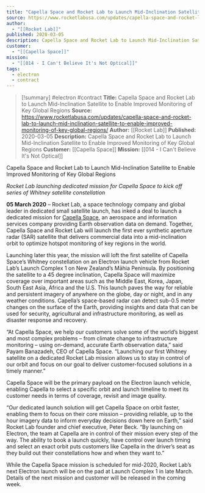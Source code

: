 ```yaml
---
title: "Capella Space and Rocket Lab to Launch Mid-Inclination Satellite to Enable Improved Monitoring of Key Global Regions "
source: https://www.rocketlabusa.com/updates/capella-space-and-rocket-lab-to-launch-mid-inclination-satellite-to-enable-improved-monitoring-of-key-global-regions/
author:
  - "[[Rocket Lab]]"
published: 2020-03-05
description: Capella Space and Rocket Lab to Launch Mid-Inclination Satellite to Enable Improved Monitoring of Key Global Regions
customer:
  - "[[Capella Space]]"
mission:
  - "[[014 - I Can't Believe It's Not Optical]]"
tags:
  - electron
  - contract
---
```

>[!summary]
#electron #contract
**Title:** Capella Space and Rocket Lab to Launch Mid-Inclination Satellite to Enable Improved Monitoring of Key Global Regions 
**Source:** https://www.rocketlabusa.com/updates/capella-space-and-rocket-lab-to-launch-mid-inclination-satellite-to-enable-improved-monitoring-of-key-global-regions/
**Author:** [[Rocket Lab]]
**Published:** 2020-03-05
**Description:** Capella Space and Rocket Lab to Launch Mid-Inclination Satellite to Enable Improved Monitoring of Key Global Regions
**Customer:** [[Capella Space]]
**Mission:** [[014 - I Can't Believe It's Not Optical]]

Capella Space and Rocket Lab to Launch Mid-Inclination Satellite to Enable Improved Monitoring of Key Global Regions 

*Rocket Lab launching dedicated mission for Capella Space to kick off series of Whitney satellite constellation*

**05 March 2020** – Rocket Lab, a space technology company and global leader in dedicated small satellite launch, has inked a deal to launch a dedicated mission for [Capella Space](https://www.capellaspace.com/), an aerospace and information services company providing Earth observation data on demand. Together, Capella Space and Rocket Lab will launch the first ever synthetic aperture radar (SAR) satellite that delivers commercial data into a mid-inclination orbit to optimize hotspot monitoring of key regions in the world.

Launching later this year, the mission will loft the first satellite of Capella Space’s Whitney constellation on an Electron launch vehicle from Rocket Lab’s Launch Complex 1 on New Zealand’s Māhia Peninsula. By positioning the satellite to a 45 degree inclination, Capella Space will maximize coverage over important areas such as the Middle East, Korea, Japan, South East Asia, Africa and the U.S. This launch paves the way for reliable and persistent imagery of anywhere on the globe, day or night, and in any weather conditions. Capella’s space-based radar can detect sub-0.5 meter changes on the surface of the Earth, providing insights and data that can be used for security, agricultural and infrastructure monitoring, as well as disaster response and recovery.  

“At Capella Space, we help our customers solve some of the world’s biggest and most complex problems – from climate change to infrastructure monitoring – using on-demand, accurate Earth observation data,” said Payam Banazadeh, CEO of Capella Space. “Launching our first Whitney satellite on a dedicated Rocket Lab mission allows us to stay in control of our orbit and focus on our goal to deliver customer-focused solutions in a timely manner.”

Capella Space will be the primary payload on the Electron launch vehicle, enabling Capella to select a specific orbit and launch timeline to meet its customer needs in terms of coverage, revisit and image quality.

“Our dedicated launch solution will get Capella Space on orbit faster, enabling them to focus on their core mission – providing reliable, up to the hour imagery data to inform everyday decisions down here on Earth,” said Rocket Lab founder and chief executive, Peter Beck. “By launching on Electron, the team at Capella are in control of their mission every step of the way. The ability to book a launch quickly, have control over launch timing and select an exact orbit puts customers like Capella in the driver’s seat as they build out their constellations how and when they want to.”  

While the Capella Space mission is scheduled for mid-2020, Rocket Lab’s next Electron launch will be on the pad at Launch Complex 1 in late March. Details of the next mission and customer will be released in the coming week.